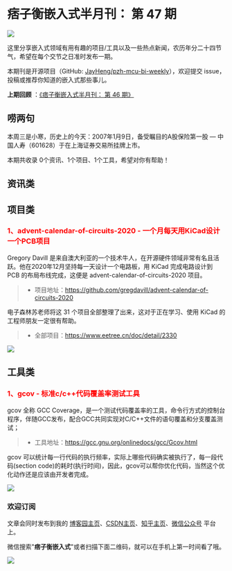 # 痞子衡嵌入式半月刊： 第 47 期

![](http://henjay724.com/image/cnblogs/pzh_mcu_bi_weekly.PNG)

这里分享嵌入式领域有用有趣的项目/工具以及一些热点新闻，农历年分二十四节气，希望在每个交节之日准时发布一期。

本期刊是开源项目（GitHub: [JayHeng/pzh-mcu-bi-weekly](https://github.com/JayHeng/pzh-mcu-bi-weekly)），欢迎提交 issue，投稿或推荐你知道的嵌入式那些事儿。

**上期回顾** ：[《痞子衡嵌入式半月刊： 第 46 期》](https://www.cnblogs.com/henjay724/p/15706368.html)

## 唠两句

本周三是小寒，历史上的今天：2007年1月9日，备受瞩目的A股保险第一股 — 中国人寿（601628）于在上海证券交易所挂牌上市。

本期共收录 0个资讯、1个项目、1个工具，希望对你有帮助！

## 资讯类

## 项目类

### <font color="red">1、advent-calendar-of-circuits-2020 - 一个月每天用KiCad设计一个PCB项目</font>

Gregory Davill 是来自澳大利亚的一个技术牛人，在开源硬件领域非常有名且活跃。他在2020年12月坚持每一天设计一个电路板，用 KiCad 完成电路设计到 PCB 的布局布线完成，这便是 advent-calendar-of-circuits-2020 项目。

> * 项目地址：https://github.com/gregdavill/advent-calendar-of-circuits-2020

电子森林苏老师将这 31 个项目全部整理了出来，这对于正在学习、使用 KiCad 的工程师朋友一定很有帮助。

> * 全部项目：https://www.eetree.cn/doc/detail/2330

![](http://henjay724.com/image/biweekly20220109/advent-calendar-of-circuits-2020.PNG)

## 工具类

### <font color="red">1、gcov - 标准c/c++代码覆盖率测试工具</font>

gcov 全称 GCC Coverage，是一个测试代码覆盖率的工具，命令行方式的控制台程序，伴随GCC发布，配合GCC共同实现对C/C++文件的语句覆盖和分支覆盖测试；

> * 工具地址：https://gcc.gnu.org/onlinedocs/gcc/Gcov.html

gcov 可以统计每一行代码的执行频率，实际上哪些代码确实被执行了，每一段代码(section code)的耗时(执行时间)，因此，gcov可以帮你优化代码，当然这个优化动作还是应该由开发者完成。

![](http://henjay724.com/image/biweekly20220109/gcov.PNG)

### 欢迎订阅

文章会同时发布到我的 [博客园主页](https://www.cnblogs.com/henjay724/)、[CSDN主页](https://blog.csdn.net/henjay724)、[知乎主页](https://www.zhihu.com/people/henjay724)、[微信公众号](http://weixin.sogou.com/weixin?type=1&query=痞子衡嵌入式) 平台上。

微信搜索"__痞子衡嵌入式__"或者扫描下面二维码，就可以在手机上第一时间看了哦。

![](http://henjay724.com/image/github/pzhMcu_qrcode_258x258.jpg)

